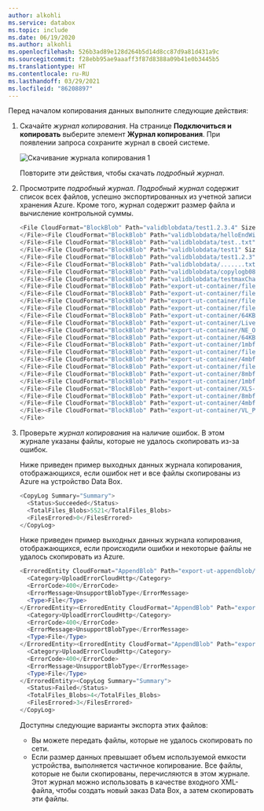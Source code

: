 ```yaml
---
author: alkohli
ms.service: databox
ms.topic: include
ms.date: 06/19/2020
ms.author: alkohli
ms.openlocfilehash: 526b3ad89e128d264b5d14d8cc87d9a81d431a9c
ms.sourcegitcommit: f28ebb95ae9aaaff3f87d8388a09b41e0b3445b5
ms.translationtype: HT
ms.contentlocale: ru-RU
ms.lasthandoff: 03/29/2021
ms.locfileid: "86208897"
---
```

Перед началом копирования данных выполните следующие действия:

1. Скачайте *журнал копирования*. На странице **Подключиться и копировать** выберите элемент **Журнал копирования**. При появлении запроса сохраните журнал в своей системе. 

    ![Скачивание журнала копирования 1](../articles/databox/media/data-box-deploy-export-copy-data/download-copy-log-1.png)

  
    Повторите эти действия, чтобы скачать *подробный журнал*. 

2. Просмотрите *подробный журнал*. *Подробный журнал* содержит список всех файлов, успешно экспортированных из учетной записи хранения Azure. Кроме того, журнал содержит размер файла и вычисление контрольной суммы.

    ```powershell
    <File CloudFormat="BlockBlob" Path="validblobdata/test1.2.3.4" Size="1024" crc64="7573843669953104266">
    </File><File CloudFormat="BlockBlob" Path="validblobdata/helloEndWithDot..txt" Size="11" crc64="7320094093915972193">
    </File><File CloudFormat="BlockBlob" Path="validblobdata/test..txt" Size="12" crc64="17906086011702236012">
    </File><File CloudFormat="BlockBlob" Path="validblobdata/test1" Size="1024" crc64="7573843669953104266">
    </File><File CloudFormat="BlockBlob" Path="validblobdata/test1.2.3" Size="1024" crc64="7573843669953104266">
    </File><File CloudFormat="BlockBlob" Path="validblobdata/.......txt" Size="11" crc64="7320094093915972193">
    </File><File CloudFormat="BlockBlob" Path="validblobdata/copylogb08fa3095564421bb550d775fff143ed====..txt" Size="53638" crc64="1147139997367113454">
    </File><File CloudFormat="BlockBlob" Path="validblobdata/testmaxChars-123456790-123456790-123456790-123456790-123456790-123456790-123456790-123456790-123456790-123456790-123456790-123456790-123456790-123456790-123456790-123456790-123456790-123456790-123456790-123456790-12345679" Size="1024" crc64="7573843669953104266">
    </File><File CloudFormat="BlockBlob" Path="export-ut-container/file0" Size="0" crc64="0">
    </File><File CloudFormat="BlockBlob" Path="export-ut-container/file1" Size="0" crc64="0">
    </File><File CloudFormat="BlockBlob" Path="export-ut-container/file4096_000001" Size="4096" crc64="16969371397892565512">
    </File><File CloudFormat="BlockBlob" Path="export-ut-container/file4096_000000" Size="4096" crc64="16969371397892565512">
    </File><File CloudFormat="BlockBlob" Path="export-ut-container/64KB-Seed10.dat" Size="65536" crc64="10746682179555216785">
    </File><File CloudFormat="BlockBlob" Path="export-ut-container/LiveSiteReport_Oct.xlsx" Size="7028" crc64="6103506546789189963">
    </File><File CloudFormat="BlockBlob" Path="export-ut-container/NE_Oct_GeoReport.xlsx" Size="103197" crc64="13305485882546035852">
    </File><File CloudFormat="BlockBlob" Path="export-ut-container/64KB-Seed1.dat" Size="65536" crc64="3140622834011462581">
    </File><File CloudFormat="BlockBlob" Path="export-ut-container/1mbfiles-0-0" Size="1048576" crc64="16086591317856295272">
    </File><File CloudFormat="BlockBlob" Path="export-ut-container/file524288_000001" Size="524288" crc64="8908547729214703832">
    </File><File CloudFormat="BlockBlob" Path="export-ut-container/4mbfiles-0-0" Size="4194304" crc64="1339017920798612765">
    </File><File CloudFormat="BlockBlob" Path="export-ut-container/file524288_000000" Size="524288" crc64="8908547729214703832">
    </File><File CloudFormat="BlockBlob" Path="export-ut-container/8mbfiles-0-1" Size="8388608" crc64="3963298606737216548">
    </File><File CloudFormat="BlockBlob" Path="export-ut-container/1mbfiles-0-1" Size="1048576" crc64="11061759121415905887">
    </File><File CloudFormat="BlockBlob" Path="export-ut-container/XLS-10MB.xls" Size="1199104" crc64="2218419493992437463">
    </File><File CloudFormat="BlockBlob" Path="export-ut-container/8mbfiles-0-0" Size="8388608" crc64="1072783424245035917">
    </File><File CloudFormat="BlockBlob" Path="export-ut-container/4mbfiles-0-1" Size="4194304" crc64="9991307204216370812">
    </File><File CloudFormat="BlockBlob" Path="export-ut-container/VL_Piracy_Negtive10_TPNameAndGCS.xlsx" Size="12398699" crc64="13526033021067702820">
    </File>
    ``````

3. Проверьте *журнал копирования* на наличие ошибок. В этом журнале указаны файлы, которые не удалось скопировать из-за ошибок.

    Ниже приведен пример выходных данных журнала копирования, отображающихся, если ошибок нет и все файлы скопированы из Azure на устройство Data Box.

    ```powershell
    <CopyLog Summary="Summary">
      <Status>Succeeded</Status>
      <TotalFiles_Blobs>5521</TotalFiles_Blobs>
      <FilesErrored>0</FilesErrored>
    </CopyLog>
    ``` 
    Ниже приведен пример выходных данных журнала копирования, отображающихся, если происходили ошибки и некоторые файлы не удалось скопировать из Azure.

    ```powershell
    <ErroredEntity CloudFormat="AppendBlob" Path="export-ut-appendblob/wastorage.v140.3.0.2.nupkg">
      <Category>UploadErrorCloudHttp</Category>
      <ErrorCode>400</ErrorCode>
      <ErrorMessage>UnsupportBlobType</ErrorMessage>
      <Type>File</Type>
    </ErroredEntity><ErroredEntity CloudFormat="AppendBlob" Path="export-ut-appendblob/xunit.console.Primary_2020-05-07_03-54-42-PM_27444.hcsml">
      <Category>UploadErrorCloudHttp</Category>
      <ErrorCode>400</ErrorCode>
      <ErrorMessage>UnsupportBlobType</ErrorMessage>
      <Type>File</Type>
    </ErroredEntity><ErroredEntity CloudFormat="AppendBlob" Path="export-ut-appendblob/xunit.console.Primary_2020-05-07_03-54-42-PM_27444 (1).hcsml">
      <Category>UploadErrorCloudHttp</Category>
      <ErrorCode>400</ErrorCode>
      <ErrorMessage>UnsupportBlobType</ErrorMessage>
      <Type>File</Type>
    </ErroredEntity><CopyLog Summary="Summary">
      <Status>Failed</Status>
      <TotalFiles_Blobs>4</TotalFiles_Blobs>
      <FilesErrored>3</FilesErrored>
    </CopyLog>    
    ```

    Доступны следующие варианты экспорта этих файлов: 

    - Вы можете передать файлы, которые не удалось скопировать по сети. 
    - Если размер данных превышает объем используемой емкости устройства, выполняется частичное копирование. Все файлы, которые не были скопированы, перечисляются в этом журнале. Этот журнал можно использовать в качестве входного XML-файла, чтобы создать новый заказ Data Box, а затем скопировать эти файлы.
